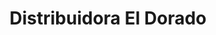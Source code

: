---
title: "Distribuidora El Dorado"
url: /quetzaltenango/distribuidora-el-dorado/
shop: Allgemein
---